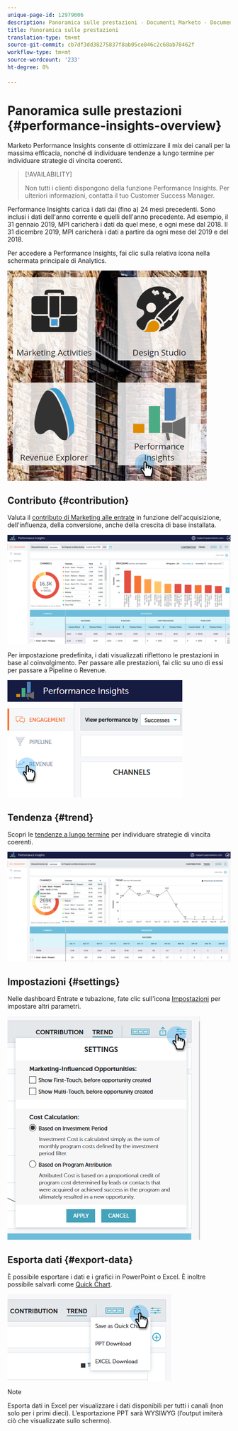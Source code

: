 ```yaml
---
unique-page-id: 12979006
description: Panoramica sulle prestazioni - Documenti Marketo - Documentazione del prodotto
title: Panoramica sulle prestazioni
translation-type: tm+mt
source-git-commit: cb7df3dd38275837f8ab05ce846c2c68ab78462f
workflow-type: tm+mt
source-wordcount: '233'
ht-degree: 0%

---
```



# Panoramica sulle prestazioni {#performance-insights-overview}

Marketo Performance Insights consente di ottimizzare il mix dei canali per la massima efficacia, nonché di individuare tendenze a lungo termine per individuare strategie di vincita coerenti.

>[!AVAILABILITY]
>
>Non tutti i clienti dispongono della funzione Performance Insights. Per ulteriori informazioni, contatta il tuo Customer Success Manager.

Performance Insights carica i dati dai (fino a) 24 mesi precedenti. Sono inclusi i dati dell&#39;anno corrente e quelli dell&#39;anno precedente. Ad esempio, il 31 gennaio 2019, MPI caricherà i dati da quel mese, e ogni mese dal 2018. Il 31 dicembre 2019, MPI caricherà i dati a partire da ogni mese del 2019 e del 2018.

Per accedere a Performance Insights, fai clic sulla relativa icona nella schermata principale di Analytics.

![](assets/one.png)

## Contributo {#contribution}

Valuta il [contributo di Marketing alle entrate](/help/marketo/product-docs/reporting/performance-insights/performance-insights-contribution-overview.md) in funzione dell&#39;acquisizione, dell&#39;influenza, della conversione, anche della crescita di base installata.

![](assets/two.png)

Per impostazione predefinita, i dati visualizzati riflettono le prestazioni in base al coinvolgimento. Per passare alle prestazioni, fai clic su uno di essi per passare a Pipeline o Revenue.

![](assets/3.png)

## Tendenza {#trend}

Scopri le [tendenze a lungo termine](/help/marketo/product-docs/reporting/performance-insights/performance-insights-trend-overview.md) per individuare strategie di vincita coerenti.

![](assets/4.png)

## Impostazioni {#settings}

Nelle dashboard Entrate e tubazione, fate clic sull&#39;icona [Impostazioni](/help/marketo/product-docs/reporting/performance-insights/performance-insights-settings.md) per impostare altri parametri.

![](assets/5.png)

## Esporta dati {#export-data}

È possibile esportare i dati e i grafici in PowerPoint o Excel. È inoltre possibile salvarli come [Quick Chart](/help/marketo/product-docs/reporting/performance-insights/performance-insights-quick-charts.md).

![](assets/6.png)

>[!NOTE]
>
>Esporta dati in Excel per visualizzare i dati disponibili per tutti i canali (non solo per i primi dieci). L’esportazione PPT sarà WYSIWYG (l’output imiterà ciò che visualizzate sullo schermo).
